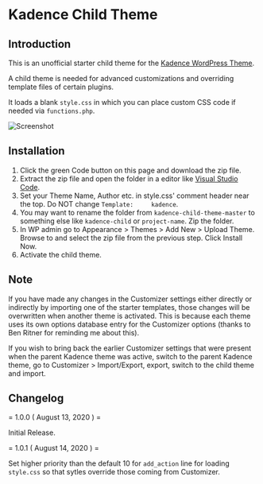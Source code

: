 # Kadence Child Theme

## Introduction

This is an unofficial starter child theme for the [Kadence WordPress Theme](https://www.kadencewp.com/kadence-theme/).

A child theme is needed for advanced customizations and overriding template files of certain plugins.

It loads a blank `style.css` in which you can place custom CSS code if needed via `functions.php`.

![Screenshot](https://d.pr/i/EYr7DS+)

## Installation

1. Click the green Code button on this page and download the zip file.
2. Extract the zip file and open the folder in a editor like [Visual Studio Code](https://code.visualstudio.com/).
3. Set your Theme Name, Author etc. in style.css' comment header near the top. Do NOT change `Template:     kadence`.
4. You may want to rename the folder from `kadence-child-theme-master` to something else like `kadence-child` or `project-name`. Zip the folder.
5. In WP admin go to Appearance > Themes > Add New > Upload Theme. Browse to and select the zip file from the previous step. Click Install Now.
6. Activate the child theme.

## Note

If you have made any changes in the Customizer settings either directly or indirectly by importing one of the starter templates, those changes will be overwritten when another theme is activated. This is because each theme uses its own options database entry for the Customizer options (thanks to Ben Ritner for reminding me about this).

If you wish to bring back the earlier Customizer settings that were present when the parent Kadence theme was active, switch to the parent Kadence theme, go to Customizer > Import/Export, export, switch to the child theme and import.

## Changelog

= 1.0.0 ( August 13, 2020 ) =

Initial Release.

= 1.0.1 ( August 14, 2020 ) =

Set higher priority than the default 10 for `add_action` line for loading `style.css` so that sytles override those coming from Customizer.